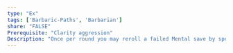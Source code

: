 ```yaml
---
type: "Ex"
tags: ['Barbaric-Paths', 'Barbarian']
share: "FALSE"
Prerequisite: "Clarity aggression"
Description: "Once per round you may reroll a failed Mental save by spending 1 fury as a reaction while under the effects of clarity."
---
```

